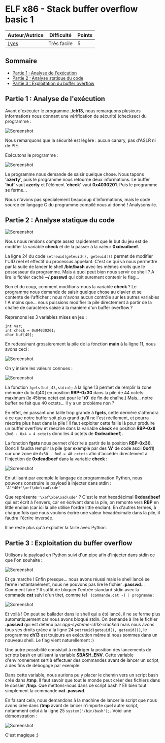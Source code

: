 # ELF x86 - Stack buffer overflow basic 1

| Auteur/Autrice | Difficulté | Points |
|----------------|------------|--------|
|     [Lyes](https://www.root-me.org/Lyes?lang=fr)       | Très facile|   5    |     

## Sommaire
- [Partie 1 : Analyse de l'exécution](https://github.com/0xS3GFAULT/CTF-WriteUps_Fr/tree/main/rootme/App%20-%20Syst%C3%A8me/Tr%C3%A8s%20Facile/ELF%20x86%20-%20Stack%20buffer%20overflow%20basic%201#partie-1--analyse-de-lex%C3%A9cution)
- [Partie 2 : Analyse statique du code](https://github.com/0xS3GFAULT/CTF-WriteUps_Fr/blob/main/rootme/App%20-%20Syst%C3%A8me/Tr%C3%A8s%20Facile/ELF%20x86%20-%20Stack%20buffer%20overflow%20basic%201/readme.md#partie-2--analyse-statique-du-code)
- [Partie 3 : Exploitation du buffer overflow](https://github.com/0xS3GFAULT/CTF-WriteUps_Fr/blob/main/rootme/App%20-%20Syst%C3%A8me/Tr%C3%A8s%20Facile/ELF%20x86%20-%20Stack%20buffer%20overflow%20basic%201/readme.md#partie-3--exploitation-du-buffer-overflow)

## Partie 1 : Analyse de l'exécution

Avant d'exécuter le programme **./ch13**, nous remarquons plusieurs informations nous donnant une vérification de sécurité (checksec) du programme : 

![Screenshot](./assets/images/exec_ch13_1.png?raw=true)

Nous remarquons que la sécurité est légère : aucun canary, pas d'ASLR ni de PIE.

Exécutons le programme : 

![Screenshot](./assets/images/exec_ch13_2.png?raw=true)

Le programme nous demande de saisir quelque chose. Nous tapons '**azerty**', puis le programme nous retourne deux informations. Le buffer '**buf**' vaut **azerty** et l'élément '**check**' vaut **0x4030201**. Puis le programme se ferme...

Nous n'avons pas spécialement beaucoup d'informations, mais le code source en langage C du programme compilé nous ai donné ! Analysons-le.

## Partie 2 : Analyse statique du code

![Screenshot](./assets/images/code_ch13_1.png?raw=true)

Nous nous rendons compte assez rapidement que le but du jeu est de modifier la variable **check** et de la passer à la valeur **0xdeadbeef**.

La ligne 24 du code ```setreuid(geteuid(), geteuid())``` permet de modifier l'UID réel et effectif du processus appelant. C'est ce qui va nous permettre par la suite de lancer le shell **/bin/bash** avec les mêmes droits que le possesseur du programme. Mais à quoi peut bien nous servir ce shell ? A lire le fichier caché **~/.passwd** qui doit surement contenir le flag...

Bon et du coup, comment modifions-nous la variable **check** ? Le programme nous demande de saisir quelque chose au clavier et se contente de l'afficher : nous n'avons aucun contrôle sur les autres variables ! A moins que... nous puissions modifier la pile directement à partir de la chaîne de caractères saisie à la manière d'un buffer overflow ?

Reprenons les 3 variables mises en jeu : 
```
int var;
int check = 0x04030201;
char buf[40];
```

En redessinant grossièrement la pile de la fonction **main** à la ligne 11, nous avons ceci : 

![Screenshot](./assets/images/pile_ch13_1.JPG?raw=true)

On y insère les valeurs connues :

![Screenshot](./assets/images/pile_ch13_2.JPG?raw=true)

La fonction ```fgets(buf,45,stdin);``` à la ligne 13 permet de remplir la zone mémoire du buf[40] en position **RBP-0x30** dans la pile de 44 octets maximum (le 45ème octet est pour le **'\0'** de fin de chaîne.) Mais... notre buffer ne fait que 40 octets... Il y a un problème non ? 

En effet, en passant une taille trop grande à **fgets**, cette dernière s'attendra à ce que notre buffer soit plus grand qu'il ne l'est réellement, et pourra réecrire plus haut dans la pile ! Il faut exploiter cette faille là pour produire un buffer overflow et réecrire dans la variable **check** en position **RBP-0x8** (```0x8 - 0x4 = 4 octets``` donc les 4 octets de **0xdeadbeef**). 

La fonction **fgets** nous permet d'écrire à partir de la position **RBP-0x30**. Donc Il faudra remplir la pile (par exemple par des **'A'** de code ascii **0x41**) sur une zone de ```0x30 - 0x8 = 40 octets``` afin d'accéder directement à l'injection de **0xdeadbeef** dans la variable **check** : 

![Screenshot](./assets/images/pile_ch13_3.JPG?raw=true)

En utilisant par exemple le langage de programmation Python, nous pouvons construire le payload à injecter dans stdin : ```'A'*40+'\xef\xbe\xad\xde'```

Que représente ```'\xef\xbe\xad\xde'``` ? C'est le mot hexadécimal **0xdeadbeef** qui est écrit à l'envers, car en écrivant dans la pile, on remonte vers **RBP** en little endian (car ici la pile utilise l'ordre little endian). En d'autres termes, à chaque fois que nous voulons écrire une valeur hexadécimale dans la pile, il faudra l'écrire inversée.

Il ne reste plus qu'à exploiter la faille avec Python.

## Partie 3 : Exploitation du buffer overflow

Utilisons le payload en Python suivi d'un pipe afin d'injecter dans stdin ce que l'on souhaite :

![Screenshot](./assets/images/exploit_ch13_1.png00?raw=true)

Et ça marche ! Enfin presque... nous avons réussi mais le shell lancé se ferme instantanément, nous ne pouvons pas lire le fichier **.passwd**... Comment faire ? Il suffit de bloquer l'entrée standard stdin avec la commade **cat** suivi d'un tiret, comme tel ``` (commande;cat -) | programme``` : 

![Screenshot](./assets/images/exploit_ch13_2.png00?raw=true)

Et voilà ! On peut se ballader dans le shell qui a été lancé, il ne se ferme plus automatiquement car nous avons bloqué stdin. On demande à lire le fichier **.passwd** qui est détenu par *app-systeme-ch13-cracked* mais nous avons tous ses droits grâce à la ligne 24 ```setreuid(geteuid(), geteuid())```, le programme **ch13** est toujours en exécution même si nous sommes dans un nouveau shell. Le flag vient naturellement :)

Une autre possibilité consistait à rediriger la position des lancements de scripts bash en utilisant la variable **$BASH_ENV**. Cette variable d'environnement sert à effectuer des commandes avant de lancer un script, à des fins de débogage par exemple.

Dans cette variable, nous aurions pu y placer le chemin vers un script bash crée dans **/tmp**. Il faut savoir que tout le monde peut créer des fichiers dans le dossier **/tmp**. Que mettons-nous dans ce script bash ? Eh bien tout simplement la commande **cat .passwd**.

En faisant cela, nous demandons à la machine de lancer le script que nous avons crée dans **/tmp** avant de lancer n'importe quel autre script, notamment celui à la ligne 25 ```system("/bin/bash");```. Voici une démonstration : 

![Screenshot](./assets/images/exploit_ch13_3.png00?raw=true)

C'est magique ;)
